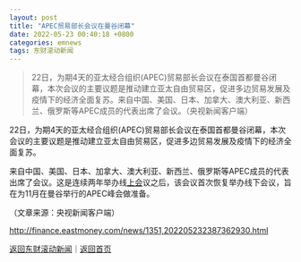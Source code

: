 ```yaml
---
layout: post
title: "APEC贸易部长会议在曼谷闭幕"
date: 2022-05-23 00:40:18 +0800
categories: emnews
tags: 东财滚动新闻
---
```

> 22日，为期4天的亚太经合组织(APEC)贸易部长会议在泰国首都曼谷闭幕，本次会议的主要议题是推动建立亚太自由贸易区，促进多边贸易发展及疫情下的经济全面复苏。来自中国、美国、日本、加拿大、澳大利亚、新西兰、俄罗斯等APEC成员的代表出席了会议。（央视新闻客户端）

<p>22日，为期4天的亚太经合组织(APEC)贸易部长会议在泰国首都曼谷闭幕，本次会议的主要议题是推动建立亚太自由贸易区，促进多边贸易发展及疫情下的经济全面复苏。</p>
 <p>来自中国、美国、日本、加拿大、澳大利亚、新西兰、俄罗斯等APEC成员的代表出席了会议。这是连续两年举办线<span id="Info.3312"><a href="http://data.eastmoney.com/xg/gh/default.html" class="infokey">上会</a></span>议之后，该会议首次恢复举办线下会议，旨在为11月在曼谷举行的APEC峰会做准备。</p><p class="em_media">（文章来源：央视新闻客户端）</p>

<http://finance.eastmoney.com/news/1351,202205232387362930.html>

[返回东财滚动新闻](//finews.withounder.com/emnews/)｜[返回首页](//finews.withounder.com/)